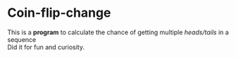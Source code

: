 # Coin-flip-change

This is a <b>program</b> to calculate the chance of getting multiple <i>heads/tails</i> in a sequence<br>
Did it for fun and curiosity.
